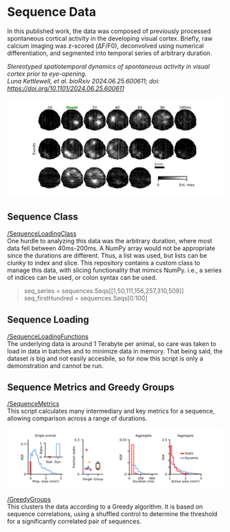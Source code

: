 # Sequence Data
In this published work, the data was composed of previously processed spontaneous cortical activity in the developing visual cortex. Briefly, raw calcium imaging was z-scored (ΔF/F0), deconvolved using numerical differentiation, and segmented into temporal series of arbitrary duration.

*Stereotyped spatiotemporal dynamics of spontaneous activity in visual cortex prior to eye-opening.  
Luna Kettlewell, et al. bioRxiv 2024.06.25.600611; doi: https://doi.org/10.1101/2024.06.25.600611* 

![Event examples](/imgs/events.png)



## Sequence Class
[/SequenceLoadingClass](https://github.com/LunaKet/SequenceDataClass/blob/master/SequenceLoadingClass.py)  
One hurdle to analyzing this data was the arbitrary duration, where most data fell between 40ms-200ms. A NumPy array would not be appropriate since the durations are different. Thus, a list was used, but lists can be clunky to index and slice. This repository contains a custom class to manage this data, with slicing functionality that mimics NumPy. i.e., a series of indices can be used, or colon syntax can be used.

> seq_series = sequences.Seqs[[1,50,111,156,257,310,509]]  
> seq_firstHundred = sequences.Seqs[0:100]

## Sequence Loading
[/SequenceLoadingFunctions](https://github.com/LunaKet/SequenceDataClass/blob/master/SequenceLoadingFunctions.py)  
The underlying data is around 1 Terabyte per animal, so care was taken to load in data in batches and to minimize data in memory. That being said, the dataset *is* big and not easily accesbile, so for now this script is only a demonstration and cannot be run.

## Sequence Metrics and Greedy Groups
[/SequenceMetrics](https://github.com/LunaKet/SequenceDataClass/blob/master/SequenceMetrics.py)  
This script calculates many intermediary and key metrics for a sequence, allowing comparison across a range of durations.

![Metrics examples](/imgs/seqMetrics.png)

[/GreedyGroups](https://github.com/LunaKet/SequenceDataClass/blob/master/GreedyGroups.py)  
This clusters the data according to a Greedy algorithm. It is based on sequence correlations, using a shuffled control to determine the threshold for a significantly correlated pair of sequences.


